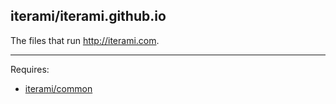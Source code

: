 iterami/iterami.github.io
-------------------------

The files that run http://iterami.com.

---

Requires:
* [iterami/common](https://github.com/iterami/common)
